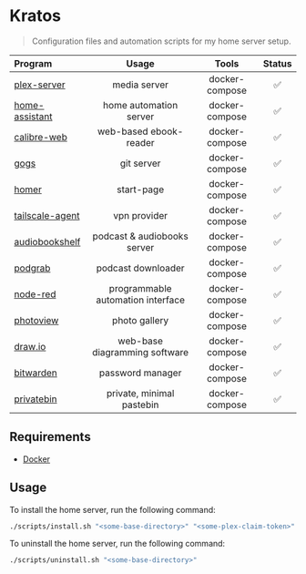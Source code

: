 # Kratos
> Configuration files and automation scripts for my home server setup.

| Program                                                    | Usage                              | Tools          | Status |
| :--------------------------------------------------------- | :--------------------------------: | :------------: | :----: |
| [plex-server](https://plex.tv/)                            | media server                       | docker-compose | ✅ |
| [home-assistant](https://www.home-assistant.io/)           | home automation server             | docker-compose | ✅ |
| [calibre-web](https://github.com/janeczku/calibre-web)     | web-based ebook-reader             | docker-compose | ✅ |
| [gogs](https://gogs.io/)                                   | git server                         | docker-compose | ✅ |
| [homer](https://github.com/bastienwirtz/homer)             | start-page                         | docker-compose | ✅ |
| [tailscale-agent](https://tailscale.com/)                  | vpn provider                       | docker-compose | ✅ |
| [audiobookshelf](https://www.audiobookshelf.org/)          | podcast & audiobooks server        | docker-compose | ✅ |
| [podgrab](https://github.com/akhilrex/podgrab)             | podcast downloader                 | docker-compose | ✅ |
| [node-red](https://nodered.org/)                           | programmable automation interface  | docker-compose | ✅ |
| [photoview](https://github.com/photoview/photoview)        | photo gallery                      | docker-compose | ✅ |
| [draw.io](https://github.com/jgraph/drawio)                | web-base diagramming software      | docker-compose | ✅ |
| [bitwarden](https://bitwarden.com/)                        | password manager                   | docker-compose | ✅ |
| [privatebin](https://privatebin.info/)                     | private, minimal pastebin          | docker-compose | ✅ |

## Requirements

- [Docker](https://www.docker.com/#)

## Usage
To install the home server, run the following command:
```bash
./scripts/install.sh "<some-base-directory>" "<some-plex-claim-token>"
```

To uninstall the home server, run the following command:
```bash
./scripts/uninstall.sh "<some-base-directory>"
```
